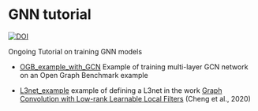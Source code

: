 # GNN tutorial
 
 [![DOI](https://zenodo.org/badge/596249201.svg)](https://zenodo.org/badge/latestdoi/596249201)

 Ongoing Tutorial on training GNN models
 
 - [OGB_example_with_GCN](https://github.com/hamrel-cxu/GNN_tutorial/blob/main/OGB_example_with_GCN.ipynb) Example of training multi-layer GCN network on an Open Graph Benchmark example
 
 - [L3net_example](https://github.com/hamrel-cxu/GNN_tutorial/blob/main/L3net_example.ipynb) example of defining a L3net  in the work [Graph Convolution with Low-rank Learnable Local Filters](https://arxiv.org/abs/2008.01818) (Cheng et al., 2020)
